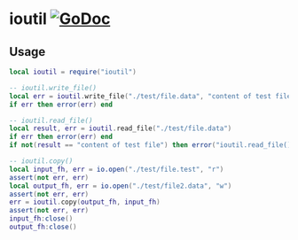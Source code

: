 # ioutil [![GoDoc](https://godoc.org/github.com/venerasf/go-lua-libs/ioutil?status.svg)](https://godoc.org/github.com/venerasf/go-lua-libs/ioutil)

## Usage

```lua
local ioutil = require("ioutil")

-- ioutil.write_file()
local err = ioutil.write_file("./test/file.data", "content of test file")
if err then error(err) end

-- ioutil.read_file()
local result, err = ioutil.read_file("./test/file.data")
if err then error(err) end
if not(result == "content of test file") then error("ioutil.read_file()") end

-- ioutil.copy()
local input_fh, err = io.open("./test/file.test", "r")
assert(not err, err)
local output_fh, err = io.open("./test/file2.data", "w")
assert(not err, err)
err = ioutil.copy(output_fh, input_fh)
assert(not err, err)
input_fh:close()
output_fh:close()
```

